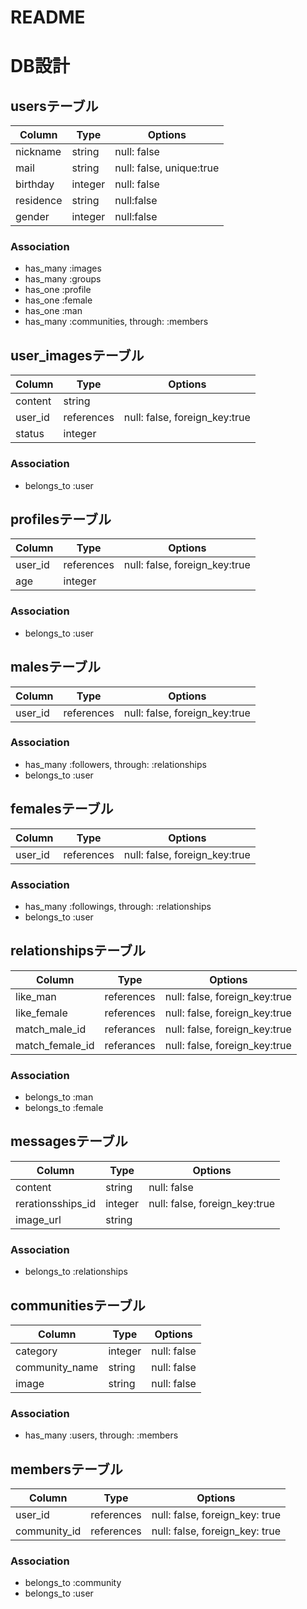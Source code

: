 # README
# DB設計

## usersテーブル

|Column|Type|Options|
|------|----|-------|
|nickname|string|null: false|
|mail|string|null: false, unique:true|
|birthday|integer|null: false|
|residence|string|null:false|
|gender|integer|null:false|

### Association

- has_many :images
- has_many :groups
- has_one  :profile
- has_one :female
- has_one :man
- has_many :communities, through: :members

## user_imagesテーブル

|Column|Type|Options|
|------|----|-------|
|content|string||
|user_id|references|null: false, foreign_key:true|
|status|integer||

### Association

- belongs_to :user

## profilesテーブル

|Column|Type|Options|
|------|----|-------|
|user_id|references|null: false, foreign_key:true|
|age|integer||

### Association

- belongs_to :user

## malesテーブル

|Column|Type|Options|
|------|----|-------|
|user_id|references|null: false, foreign_key:true|

### Association

- has_many :followers, through: :relationships
- belongs_to :user

## femalesテーブル

|Column|Type|Options|
|------|----|-------|
|user_id|references|null: false, foreign_key:true|

### Association

- has_many :followings, through: :relationships
- belongs_to :user

## relationshipsテーブル

|Column|Type|Options|
|------|----|-------|
|like_man|references|null: false, foreign_key:true|
|like_female|references|null: false, foreign_key:true|
|match_male_id|referances|null: false, foreign_key:true|
|match_female_id|referances|null: false, foreign_key:true|

### Association

- belongs_to :man
- belongs_to :female


## messagesテーブル

|Column|Type|Options|
|------|----|-------|
|content|string|null: false|
|rerationsships_id|integer|null: false, foreign_key:true|
|image_url|string||

### Association

- belongs_to :relationships

## communitiesテーブル

|Column|Type|Options|
|------|----|-------|
|category|integer|null: false|
|community_name|string|null: false|
|image|string|null: false|

### Association

- has_many :users, through: :members

## membersテーブル
|Column|Type|Options|
|------|----|-------|
|user_id|references|null: false, foreign_key: true|
|community_id|references|null: false, foreign_key: true|

### Association

- belongs_to :community
- belongs_to :user
